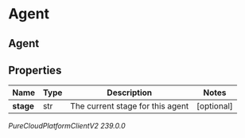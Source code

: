 # Agent

## Agent

## Properties

|Name | Type | Description | Notes|
|------------ | ------------- | ------------- | -------------|
| **stage** | str | The current stage for this agent | [optional] |



_PureCloudPlatformClientV2 239.0.0_
